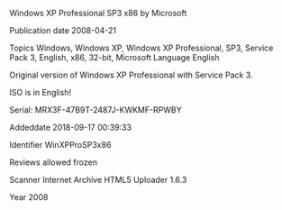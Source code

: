 Windows XP Professional SP3 x86
by Microsoft

Publication date 2008-04-21

Topics Windows, Windows XP, Windows XP Professional, SP3, Service Pack 3, English, x86, 32-bit, Microsoft
Language English

Original version of Windows XP Professional with Service Pack 3.

ISO is in English!

Serial: MRX3F-47B9T-2487J-KWKMF-RPWBY

Addeddate 2018-09-17 00:39:33

Identifier WinXPProSP3x86

Reviews allowed frozen

Scanner Internet Archive HTML5 Uploader 1.6.3

Year 2008
